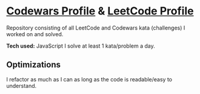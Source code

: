 # [Codewars Profile](https://www.codewars.com/users/AM-png) & [LeetCode Profile](https://leetcode.com/AM-png/)
Repository consisting of all LeetCode and Codewars kata (challenges) I worked on and solved.

**Tech used:** JavaScript
I solve at least 1 kata/problem a day.

## Optimizations
I refactor as much as I can as long as the code is readable/easy to understand.
